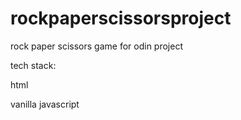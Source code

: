 # rockpaperscissorsproject

rock paper scissors game for odin project

tech stack:

html

vanilla javascript
